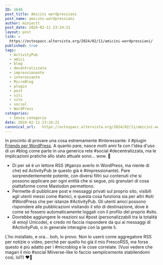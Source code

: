 ```yaml
---
ID: 1648
post_title: Amicini wordpressiani
post_name: amicini-wordpressiani
author: minioctt
post_date: 2024-02-11 23:24:21
layout: post
link: >
  https://octospacc.altervista.org/2024/02/11/amicini-wordpressiani/
published: true
tags:
  - ActivityPub
  - amici
  - blog
  - decentralizzata
  - impressionante
  - interessante
  - MicroBlog
  - plugin
  - post
  - siti
  - sito
  - social
  - WordPress
categories:
  - Senza categoria
date: 2024-02-11 23:24:21
canonical_url:   https://octospacc.altervista.org/2024/02/11/amicini-wordpressiani/
---
```

<!-- wp:paragraph -->
<p>In procinto di provare una cosa estremamente #interessante: il #plugin <a href="https://wordpress.org/plugins/friends/">Friends per WordPress</a>. A quanto pare, nasce molti anni fa con l'idea d'uso di un #blog come parte in una generica rete #social #decentralizzata, ma le implicazioni pratiche allo stato attuale sono... wow. 🤯️</p>
<!-- /wp:paragraph -->

<!-- wp:list -->
<ul><!-- wp:list-item -->
<li>Di per sé è un lettore RSS (#ganzo averlo in WordPress, ma niente di che) ed ActivityPub (e questo già è #impressionante). Pare sorprendentemente potente, con diversi filtri sui contenuti che si possono applicare per ogni entità che si segue, più granulari di cosa piattaforme come Mastodon permettono.</li>
<!-- /wp:list-item -->

<!-- wp:list-item -->
<li>Permette di pubblicare post e messaggi privati sul proprio sito, visibili agli utenti messi come #amici, e questa cosa funziona sia per altri #siti #WordPress che per istanze #ActivityPub. Gli utenti amici possono rispondere alle pubblicazioni visitando il sito di destinazione, dove è come se fossero automaticamente loggati con il profilo del proprio #sito.</li>
<!-- /wp:list-item -->

<!-- wp:list-item -->
<li>Dovrebbe aggiungere le reazioni sui #post (personalizzabili tra la totalità di emoji Unicode), e credo mi faccia rispondere da qui ai messaggi di #ActivityPub, o in generale interagire con la gente lì.</li>
<!-- /wp:list-item --></ul>
<!-- /wp:list -->

<!-- wp:paragraph -->
<p>L'ho installato, e ora... boh, lo provo. Non lo userò come aggregatore RSS per notizie o video, perché per quello ho già il mio FrescoRSS, ma forse questo è più adatto per i #microblog e le cose correlate. (Vuoi vedere che magari il mio #social Miiverse-like lo faccio semplicemente stabilendomi così, lol?) ❤️‍🔥️</p>
<!-- /wp:paragraph -->